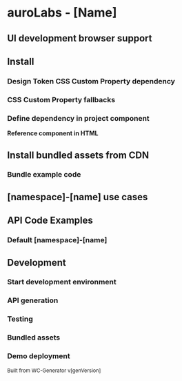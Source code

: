# auroLabs - [Name]

<!-- AURO-GENERATED-CONTENT:START (FILE:src=./../docTemplates/partials/labsDisclaimer.md) -->
<!-- AURO-GENERATED-CONTENT:END -->

<!-- AURO-GENERATED-CONTENT:START (FILE:src=./../docs/partials/description.md) -->
<!-- AURO-GENERATED-CONTENT:END -->

## UI development browser support

<!-- AURO-GENERATED-CONTENT:START (FILE:src=./../docTemplates/partials/browserSupport.md) -->
<!-- AURO-GENERATED-CONTENT:END -->

## Install

<!-- AURO-GENERATED-CONTENT:START (FILE:src=./../docTemplates/partials/componentInstall.md) -->
<!-- AURO-GENERATED-CONTENT:END -->

### Design Token CSS Custom Property dependency

<!-- AURO-GENERATED-CONTENT:START (FILE:src=./../docTemplates/partials/designTokens.md) -->
<!-- AURO-GENERATED-CONTENT:END -->

### CSS Custom Property fallbacks

<!-- AURO-GENERATED-CONTENT:START (FILE:src=./../docTemplates/partials/cssFallbacks.md) -->
<!-- AURO-GENERATED-CONTENT:END -->

### Define dependency in project component

<!-- AURO-GENERATED-CONTENT:START (FILE:src=./../docTemplates/partials/componentImportDescription.md) -->
<!-- AURO-GENERATED-CONTENT:END -->

<!-- AURO-GENERATED-CONTENT:START (CODE:src=./../docTemplates/partials/componentImport.js) -->
<!-- AURO-GENERATED-CONTENT:END -->

**Reference component in HTML**

<!-- AURO-GENERATED-CONTENT:START (CODE:src=./../apiExamples/basic.html) -->
<!-- AURO-GENERATED-CONTENT:END -->

## Install bundled assets from CDN

<!-- AURO-GENERATED-CONTENT:START (FILE:src=./../docTemplates/partials/bundleInstallDescription.md) -->
<!-- AURO-GENERATED-CONTENT:END -->

### Bundle example code

<!-- AURO-GENERATED-CONTENT:START (CODE:src=./../docTemplates/partials/bundleUse.html) -->
<!-- AURO-GENERATED-CONTENT:END -->

## [namespace]-[name] use cases

<!-- AURO-GENERATED-CONTENT:START (FILE:src=./../docs/partials/useCases.md) -->
<!-- AURO-GENERATED-CONTENT:END -->

## API Code Examples

### Default [namespace]-[name]

<!-- AURO-GENERATED-CONTENT:START (CODE:src=./../apiExamples/basic.html) -->
<!-- AURO-GENERATED-CONTENT:END -->

## Development

<!-- AURO-GENERATED-CONTENT:START (FILE:src=./../docTemplates/partials/developmentDescription.md) -->
<!-- AURO-GENERATED-CONTENT:END -->

### Start development environment

<!-- AURO-GENERATED-CONTENT:START (FILE:src=./../docTemplates/partials/localhost.md) -->
<!-- AURO-GENERATED-CONTENT:END -->

### API generation

<!-- AURO-GENERATED-CONTENT:START (FILE:src=./../docTemplates/partials/developmentApi.md) -->
<!-- AURO-GENERATED-CONTENT:END -->

### Testing

<!-- AURO-GENERATED-CONTENT:START (FILE:src=./../docTemplates/partials/developmentTesting.md) -->
<!-- AURO-GENERATED-CONTENT:END -->

### Bundled assets

<!-- AURO-GENERATED-CONTENT:START (FILE:src=./../docTemplates/partials/developmentBundles.md) -->
<!-- AURO-GENERATED-CONTENT:END -->

### Demo deployment

<!-- AURO-GENERATED-CONTENT:START (FILE:src=./../docTemplates/partials/deploymentDemo.md) -->
<!-- AURO-GENERATED-CONTENT:END -->

<small>Built from WC-Generator v[genVersion]</small>

